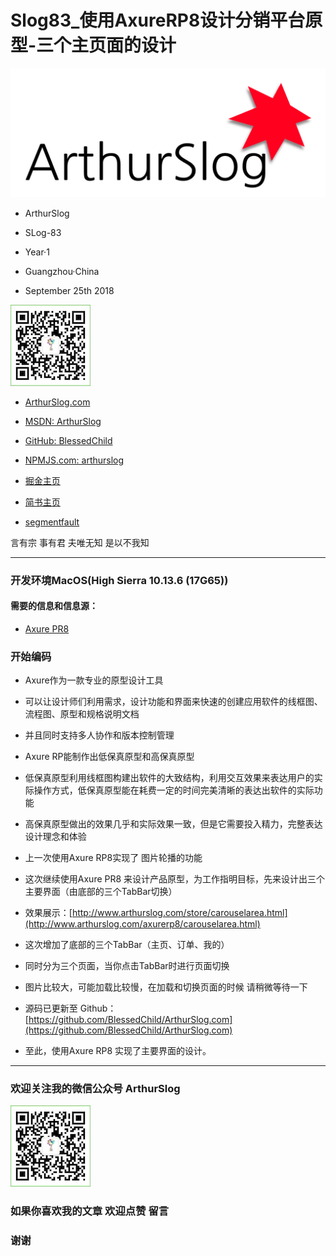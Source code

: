 # Slog83_使用AxureRP8设计分销平台原型-三个主页面的设计
![ArthurSlog](https://github.com/BlessedChild/ArthurSlog/blob/master/ArthurSlog_Logo.png?raw=true)

* ArthurSlog
* SLog-83
* Year·1

* Guangzhou·China
* September 25th 2018

![关注微信公众号“ArthurSlog”](https://github.com/BlessedChild/LogofAxu/blob/master/images/icon_128.jpg?raw=true "微信扫描二维码，关注我的公众号")

* [ArthurSlog.com](http://www.arthurslog.com)

* [MSDN: ArthurSlog](https://blog.csdn.net/u010997452/article/list/1)

* [GitHub: BlessedChild](https://github.com/BlessedChild/ArthurSlog)

* [NPMJS.com: arthurslog](https://www.npmjs.com/~arthurslog)

* [掘金主页](https://juejin.im/user/59f2a424f265da432f305c66/posts)

* [简书主页](https://www.jianshu.com/u/b9ebe10f0534)

* [segmentfault](https://segmentfault.com/u/arthurslog/articles)

言有宗 事有君 夫唯无知 是以不我知

---

### 开发环境MacOS(High Sierra 10.13.6 (17G65))

#### 需要的信息和信息源：

* [Axure PR8](https://www.axure.com/)

### 开始编码

* Axure作为一款专业的原型设计工具

* 可以让设计师们利用需求，设计功能和界面来快速的创建应用软件的线框图、流程图、原型和规格说明文档

* 并且同时支持多人协作和版本控制管理

* Axure RP能制作出低保真原型和高保真原型

* 低保真原型利用线框图构建出软件的大致结构，利用交互效果来表达用户的实际操作方式，低保真原型能在耗费一定的时间完美清晰的表达出软件的实际功能

* 高保真原型做出的效果几乎和实际效果一致，但是它需要投入精力，完整表达设计理念和体验

* 上一次使用Axure RP8实现了 图片轮播的功能

* 这次继续使用Axure PR8 来设计产品原型，为工作指明目标，先来设计出三个主要界面（由底部的三个TabBar切换）

* 效果展示：[http://www.arthurslog.com/store/carouselarea.html](http://www.arthurslog.com/axurerp8/carouselarea.html)

* 这次增加了底部的三个TabBar（主页、订单、我的）

* 同时分为三个页面，当你点击TabBar时进行页面切换

* 图片比较大，可能加载比较慢，在加载和切换页面的时候 请稍微等待一下

* 源码已更新至 Github： [https://github.com/BlessedChild/ArthurSlog.com](https://github.com/BlessedChild/ArthurSlog.com)

* 至此，使用Axure RP8 实现了主要界面的设计。

---

### 欢迎关注我的微信公众号 ArthurSlog

![关注微信公众号“ArthurSlog”](https://github.com/BlessedChild/LogofAxu/blob/master/images/icon_128.jpg?raw=true "微信扫描二维码，关注我的公众号")

### 如果你喜欢我的文章 欢迎点赞 留言
### 谢谢